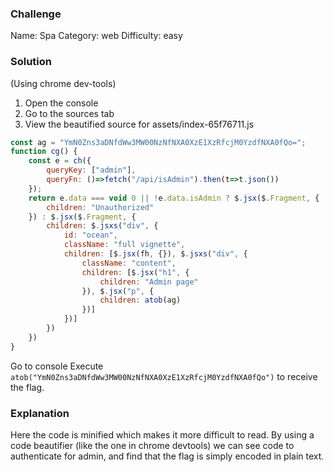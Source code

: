 ### Challenge
Name: Spa
Category: web
Difficulty: easy
### Solution
(Using chrome dev-tools)
1. Open the console
2. Go to the sources tab
3. View the beautified source for assets/index-65f76711.js
```javascript
const ag = "YmN0Zns3aDNfdWw3MW00NzNfNXA0XzE1XzRfcjM0YzdfNXA0fQo=";
function cg() {
    const e = ch({
        queryKey: ["admin"],
        queryFn: ()=>fetch("/api/isAdmin").then(t=>t.json())
    });
    return e.data === void 0 || !e.data.isAdmin ? $.jsx($.Fragment, {
        children: "Unauthorized"
    }) : $.jsx($.Fragment, {
        children: $.jsxs("div", {
            id: "ocean",
            className: "full vignette",
            children: [$.jsx(fh, {}), $.jsxs("div", {
                className: "content",
                children: [$.jsx("h1", {
                    children: "Admin page"
                }), $.jsx("p", {
                    children: atob(ag)
                })]
            })]
        })
    })
}
```
Go to console
Execute `atob("YmN0Zns3aDNfdWw3MW00NzNfNXA0XzE1XzRfcjM0YzdfNXA0fQo")` to receive the flag.


### Explanation
Here the code is minified which makes it more difficult to read. By using a code beautifier (like the one in chrome devtools) we can see code to authenticate for admin, and find that the flag is simply encoded in plain text.